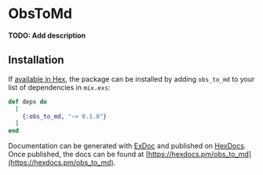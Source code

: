 # ObsToMd

**TODO: Add description**

## Installation

If [available in Hex](https://hex.pm/docs/publish), the package can be installed
by adding `obs_to_md` to your list of dependencies in `mix.exs`:

```elixir
def deps do
  [
    {:obs_to_md, "~> 0.1.0"}
  ]
end
```

Documentation can be generated with [ExDoc](https://github.com/elixir-lang/ex_doc)
and published on [HexDocs](https://hexdocs.pm). Once published, the docs can
be found at [https://hexdocs.pm/obs_to_md](https://hexdocs.pm/obs_to_md).

